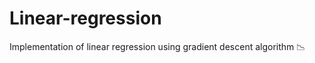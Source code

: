 # Linear-regression
Implementation of linear regression using gradient descent algorithm :chart_with_downwards_trend:
